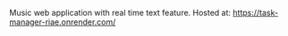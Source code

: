 Music web application with real time text feature.
Hosted at: https://task-manager-riae.onrender.com/

